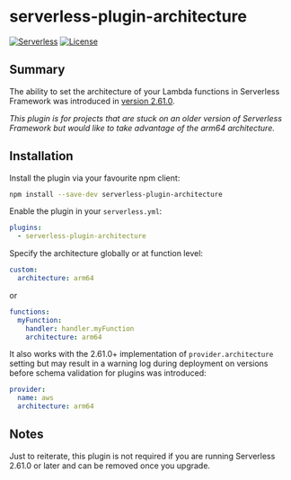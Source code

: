 # serverless-plugin-architecture

[![Serverless][ico-serverless]][link-serverless]
[![License][ico-license]][link-license]

## Summary

The ability to set the architecture of your Lambda functions in Serverless
Framework was introduced in [version
2.61.0](https://github.com/serverless/serverless/releases/tag/v2.61.0).

*This plugin is for projects that are stuck on an older version of Serverless
Framework but would like to take advantage of the arm64 architecture.*

## Installation

Install the plugin via your favourite npm client:

```bash
npm install --save-dev serverless-plugin-architecture
```

Enable the plugin in your `serverless.yml`:

```yaml
plugins:
  - serverless-plugin-architecture
```

Specify the architecture globally or at function level:

```yaml
custom:
  architecture: arm64
```

or

```yaml
functions:
  myFunction:
    handler: handler.myFunction
    architecture: arm64
```

It also works with the 2.61.0+ implementation of `provider.architecture` setting
but may result in a warning log during deployment on versions before schema
validation for plugins was introduced:

```yaml 
provider:
  name: aws
  architecture: arm64
```

## Notes

Just to reiterate, this plugin is not required if you are running Serverless
2.61.0 or later and can be removed once you upgrade.

[ico-license]: https://img.shields.io/badge/license-MIT-blue.svg
[ico-serverless]: https://s3-us-west-2.amazonaws.com/assets.blog.serverless.com/v3-badge.svg
[link-serverless]: https://www.serverless.com/
[link-license]: ./blob/main/LICENSE
